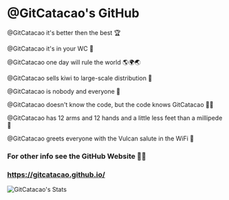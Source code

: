 # @GitCatacao's GitHub


@GitCatacao it's better then the best 🏆

@GitCatacao it's in your WC 🚽

@GitCatacao one day will rule the world 🌎🌍🌏

@GitCatacao sells kiwi to large-scale distribution 🥝

@GitCatacao is nobody and everyone 🤫

@GitCatacao doesn't know the code, but the code knows GitCatacao 👺👿

@GitCatacao has 12 arms and 12 hands and a little less feet than a millipede 🐞



@GitCatacao greets everyone with the Vulcan salute in the WiFi 🖖
<!--

For anyone who wants to know, that's my very beautiful wife

![My Wife](https://i.ibb.co/s9j4DpXM/Ugly-Girl-transformed.webp)


-->

### For other info see the GitHub Website 👨‍💻

### https://gitcatacao.github.io/

![GitCatacao's Stats](https://github-readme-stats.vercel.app/api?username=GitCatacao&show_icons=true&theme=radical&custom_title=@GitCatacao)
